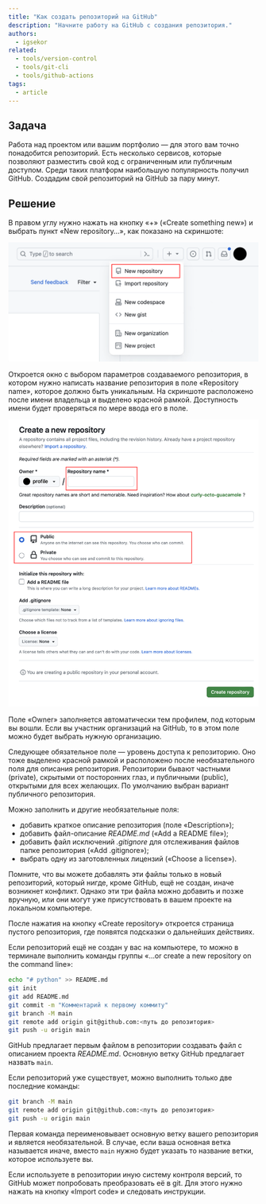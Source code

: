 ```yaml
---
title: "Как создать репозиторий на GitHub"
description: "Начните работу на GitHub с создания репозитория."
authors:
  - igsekor
related:
  - tools/version-control
  - tools/git-cli
  - tools/github-actions
tags:
  - article
---
```


## Задача

Работа над проектом или вашим портфолио — для этого вам точно понадобится репозиторий. Есть несколько сервисов, которые позволяют разместить свой код с ограниченным или публичным доступом. Среди таких платформ наибольшую популярность получил GitHub. Создадим свой репозиторий на GitHub за пару минут.

## Решение

В правом углу нужно нажать на кнопку «+» («Create something new») и выбрать пункт «New repository…», как показано на скриншоте:

![Выпадающее меню на GitHub с обведённым красным пунктом «New repository»](images/github-new-repo.png)

Откроется окно с выбором параметров создаваемого репозитория, в котором нужно написать название репозитория в поле «Repository name», которое должно быть уникальным. На скриншоте расположено после имени владельца и выделено красной рамкой. Доступность имени будет проверяться по мере ввода его в поле.

![Настройки нового репозитория с обведёнными красным обязательным полем «Repository name» и чекбоксами «Public» и «Private»](images/github-new-repo-settings.png)

Поле «Owner» заполняется автоматически тем профилем, под которым вы вошли. Если вы участник организаций на GitHub, то в этом поле можно будет выбрать нужную организацию.

Следующее обязательное поле — уровень доступа к репозиторию. Оно тоже выделено красной рамкой и расположено после необязательного поля для описания репозитория. Репозитории бывают частными (private), скрытыми от посторонних глаз, и публичными (public), открытыми для всех желающих. По умолчанию выбран вариант публичного репозитория.

Можно заполнить и другие необязательные поля:

- добавить краткое описание репозитория (поле «Description»);
- добавить файл-описание _README.md_ («Add a README file»);
- добавить файл исключений _.gitignore_ для отслеживания файлов папке репозитория («Add .gitignore»);
- выбрать одну из заготовленных лицензий («Choose a license»).

Помните, что вы можете добавлять эти файлы только в новый репозиторий, который нигде, кроме GitHub, ещё не создан, иначе возникнет конфликт. Однако эти три файла можно добавить и позже вручную, или они могут уже присутствовать в вашем проекте на локальном компьютере.

После нажатия на кнопку «Create repository» откроется страница пустого репозитория, где появятся подсказки о дальнейших действиях.

Если репозиторий ещё не создан у вас на компьютере, то можно в терминале выполнить команды группы «…or create a new repository on the command line»:

```bash
echo "# python" >> README.md
git init
git add README.md
git commit -m "Комментарий к первому коммиту"
git branch -M main
git remote add origin git@github.com:<путь до репозитория>
git push -u origin main
```

GitHub предлагает первым файлом в репозитории создавать файл с описанием проекта _README.md_. Основную ветку GitHub предлагает назвать `main`.

Если репозиторий уже существует, можно выполнить только две последние команды:

```bash
git branch -M main
git remote add origin git@github.com:<путь до репозитория>
git push -u origin main
```

Первая команда переименовывает основную ветку вашего репозитория и является необязательной. В случае, если ваша основная ветка называется иначе, вместо `main` нужно будет указать то название ветки, которое используете вы.

Если используете в репозитории иную систему контроля версий, то GitHub может попробовать преобразовать её в git. Для этого нужно нажать на кнопку «Import code» и следовать инструкции.

